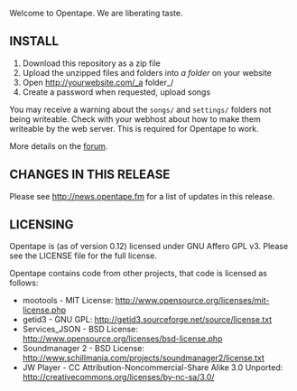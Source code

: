 Welcome to Opentape. We are liberating taste.

INSTALL
-------

1. Download this repository as a zip file
2. Upload the unzipped files and folders into _a folder_ on your website
3. Open http://yourwebsite.com/_a folder_/
4. Create a password when requested, upload songs

You may receive a warning about the `songs/` and `settings/` folders not being writeable. Check with your webhost about how to make them writeable by the web server. This is required for Opentape to work.

More details on the [forum](http://opentape.fm/forum/ "Forum").

CHANGES IN THIS RELEASE
-----------------------

Please see http://news.opentape.fm for a list of updates in this release.

LICENSING
---------

Opentape is (as of version 0.12) licensed under GNU Affero GPL v3.  Please see the LICENSE file for the full license.

Opentape contains code from other projects, that code is licensed as follows:

* mootools - MIT License: http://www.opensource.org/licenses/mit-license.php
* getid3 - GNU GPL: http://getid3.sourceforge.net/source/license.txt
* Services_JSON - BSD License: http://www.opensource.org/licenses/bsd-license.php
* Soundmanager 2 - BSD License: http://www.schillmania.com/projects/soundmanager2/license.txt
* JW Player - CC Attribution-Noncommercial-Share Alike 3.0 Unported: http://creativecommons.org/licenses/by-nc-sa/3.0/
